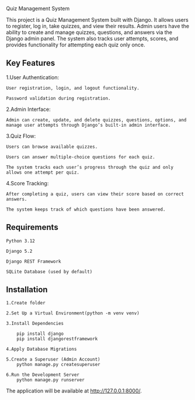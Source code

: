 Quiz Management System

This project is a Quiz Management System built with Django. It allows users to register, log in, take quizzes, and view their results. Admin users have the ability to create and manage quizzes, questions, and answers via the Django admin panel. The system also tracks user attempts, scores, and provides functionality for attempting each quiz only once.

Key Features
----------------

1.User Authentication:

    User registration, login, and logout functionality.

    Password validation during registration.

2.Admin Interface:

    Admin can create, update, and delete quizzes, questions, options, and manage user attempts through Django’s built-in admin interface.

3.Quiz Flow:

    Users can browse available quizzes.

    Users can answer multiple-choice questions for each quiz.

    The system tracks each user’s progress through the quiz and only allows one attempt per quiz.

4.Score Tracking:

    After completing a quiz, users can view their score based on correct answers.

    The system keeps track of which questions have been answered.

Requirements
----------------

    Python 3.12

    Django 5.2

    Django REST Framework

    SQLite Database (used by default)

Installation
-----------------

    1.Create folder

    2.Set Up a Virtual Environment(python -m venv venv)

    3.Install Dependencies

        pip install django
        pip install djangorestframework

    4.Apply Database Migrations

    5.Create a Superuser (Admin Account)
        python manage.py createsuperuser

    6.Run the Development Server
        python manage.py runserver
    
The application will be available at http://127.0.0.1:8000/.



